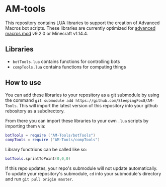 # AM-tools
This repository contains LUA libraries to support the creation of Advanced Macros bot scripts. These libraries are currently optimized for [advanced macros mod](https://www.curseforge.com/minecraft/mc-mods/advanced-macros) v9.2.0 or Minecraft v1.14.4. 

## Libraries

- ``botTools.lua`` contains functions for controlling bots
- ``compTools.lua`` contains functions for computing things

## How to use

You can add these libraries to your repository as a git submodule by using the command ``git submodule add https://github.com/SleepingFox8/AM-Tools``. This will import the latest version of this repository into your github rebository as a subdirectory. 

From there you can import these libraries to your own ``.lua`` scripts by importing them via:

```lua
botTools = require ("AM-Tools/botTools")
compTools = require ("AM-Tools/compTools")
```

Library functrions can be called like so:

```lua
botTools.sprintToPoint(0,0,0)
```

If this repo updates, your repo's submodule will not update automatically. To update your repository's submodule, ``cd`` into your submodule's directory and run ``git pull origin master``.
